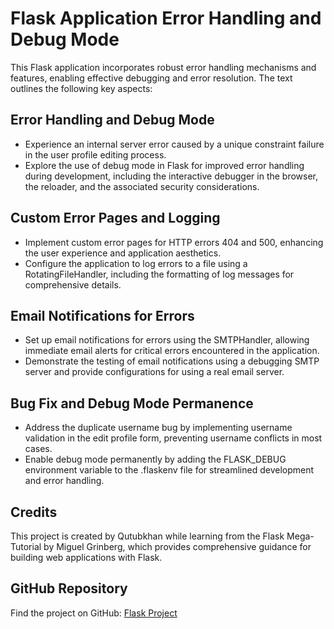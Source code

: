 # Flask Application Error Handling and Debug Mode

This Flask application incorporates robust error handling mechanisms and features, enabling effective debugging and error resolution. The text outlines the following key aspects:

## Error Handling and Debug Mode

- Experience an internal server error caused by a unique constraint failure in the user profile editing process.
- Explore the use of debug mode in Flask for improved error handling during development, including the interactive debugger in the browser, the reloader, and the associated security considerations.

## Custom Error Pages and Logging

- Implement custom error pages for HTTP errors 404 and 500, enhancing the user experience and application aesthetics.
- Configure the application to log errors to a file using a RotatingFileHandler, including the formatting of log messages for comprehensive details.

## Email Notifications for Errors

- Set up email notifications for errors using the SMTPHandler, allowing immediate email alerts for critical errors encountered in the application.
- Demonstrate the testing of email notifications using a debugging SMTP server and provide configurations for using a real email server.

## Bug Fix and Debug Mode Permanence

- Address the duplicate username bug by implementing username validation in the edit profile form, preventing username conflicts in most cases.
- Enable debug mode permanently by adding the FLASK_DEBUG environment variable to the .flaskenv file for streamlined development and error handling.

## Credits

This project is created by Qutubkhan while learning from the Flask Mega-Tutorial by Miguel Grinberg, which provides comprehensive guidance for building web applications with Flask.

## GitHub Repository

Find the project on GitHub: [Flask Project](https://github.com/QutubkhanKheraluwala/flask_project/tree/Chp-7)
